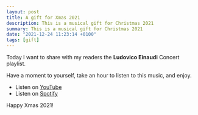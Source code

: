 ```yaml
---
layout: post
title: A gift for Xmas 2021
description: This is a musical gift for Christmas 2021
summary: This is a musical gift for Christmas 2021
date: "2021-12-24 11:23:14 +0100"
tags: [gift]
---
```


Today I want to share with my readers the **Ludovico Einaudi** Concert playlist. 

Have a moment to yourself, take an hour to listen to this music, and enjoy.

- Listen on [YouTube](https://sal.cr/_3eiIfsb) 
- Listen on [Spotify](https://sal.cr/_32uQMFW) 

Happy Xmas 2021!
